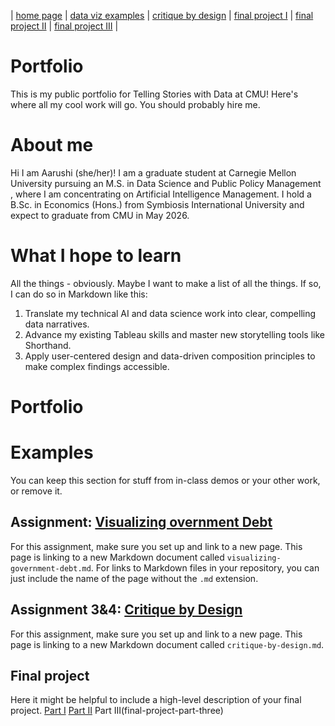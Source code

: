 | [home page](https://cmustudent.github.io/tswd-portfolio-templates/) | [data viz examples](dataviz-examples) | [critique by design](critique-by-design) | [final project I](final-project-part-one) | [final project II](final-project-part-two) | [final project III](final-project-part-three) |

# Portfolio
This is my public portfolio for Telling Stories with Data at CMU!  Here's where all my cool work will go.  You should probably hire me. 

# About me
Hi I am Aarushi (she/her)! I am a graduate student at Carnegie Mellon University pursuing an M.S. in Data Science and Public Policy Management , where I am concentrating on Artificial Intelligence Management. I hold a B.Sc. in Economics (Hons.) from Symbiosis International University and expect to graduate from CMU in May 2026.

# What I hope to learn
All the things - obviously. Maybe I want to make a list of all the things.  If so, I can do so in Markdown like this: 

1. Translate my technical AI and data science work  into clear, compelling data narratives.
2. Advance my existing Tableau skills and master new storytelling tools like Shorthand.
3. Apply user-centered design  and data-driven composition principles to make complex findings accessible.

# Portfolio

# Examples
You can keep this section for stuff from in-class demos or your other work, or remove it. 

## Assignment: [Visualizing overnment Debt](visualizing-government-debt)
For this assignment, make sure you set up and link to a new page.  This page is linking to a new Markdown document called `visualizing-government-debt.md`.  For links to Markdown files in your repository, you can just include the name of the page without the `.md` extension. 

## Assignment 3&4: [Critique by Design](critique-by-design)
For this assignment, make sure you set up and link to a new page.  This page is linking to a new Markdown document called `critique-by-design.md`.  

## Final project
Here it might be helpful to include a high-level description of your final project. 
[Part I](final-project-part-one)
[Part II](final-project-part-two)
Part III(final-project-part-three)
